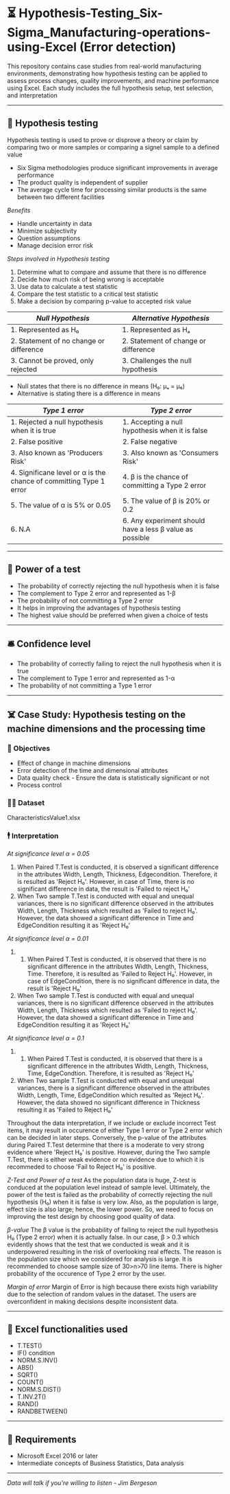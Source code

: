 # ⏳ Hypothesis-Testing_Six-Sigma_Manufacturing-operations-using-Excel (Error detection)
This repository contains case studies from real-world manufacturing environments, demonstrating how hypothesis testing can be applied to assess process changes, quality improvements, and machine performance using Excel. Each study includes the full hypothesis setup, test selection, and interpretation

--- 

## 💽 Hypothesis testing
Hypothesis testing is used to prove or disprove a theory or claim by comparing two or more samples or comparing a signel sample to a defined value
- Six Sigma methodologies produce significant improvements in average performance
- The product quality is independent of supplier
- The average cycle time for processing similar products is the same between two different facilities

*Benefits*
- Handle uncertainty in data
- Minimize subjectivity
- Question assumptions
- Manage decision error risk

*Steps involved in Hypothesis testing*
1. Determine what to compare and assume that there is no difference
2. Decide how much risk of being wrong is acceptable
3. Use data to calculate a test statistic
4. Compare the test statistic to a critical test statistic
5. Make a decision by comparing p-value to accepted risk value

| *Null Hypothesis* | *Alternative Hypothesis* |
|-------------------|--------------------------|
| 1. Represented as H₀ | 1. Represented as Hₐ |
| 2. Statement of no change or difference | 2. Statement of change or difference |
| 3. Cannot be proved, only rejected | 3. Challenges the null hypothesis |

- Null states that there is no difference in means (H₀: μₐ = μ₆)
- Alternative is stating there is a difference in means

| *Type 1 error* | *Type 2 error* |
|----------------|----------------|
| 1. Rejected a null hypothesis when it is true | 1. Accepting a null hypothesis when it is false |
| 2. False positive | 2. False negative |
| 3. Also known as 'Producers Risk' | 3. Also known as 'Consumers Risk' |
| 4. Significane level or α is the chance of committing Type 1 error | 4. β is the chance of committing a Type 2 error |
| 5. The value of α is 5% or 0.05 | 5. The value of β is 20% or 0.2 |
| 6. N.A | 6. Any experiment should have a less β value as possible |

---

## 🔮 Power of a test
- The probability of correctly rejecting the null hypothesis when it is false
- The complement to Type 2 error and represented as 1-β
- The probability of not committing a Type 2 error
- It helps in improving the advantages of hypothesis testing
- The highest value should be preferred when given a choice of tests

---

## 🛎 Confidence level
- The probability of correctly failing to reject the null hypothesis when it is true
- The complement to Type 1 error and represented as 1-α
- The probability of not committing a Type 1 error

---

## ☠️ Case Study: Hypothesis testing on the machine dimensions and the processing time
### 🤏 Objectives
- Effect of change in machine dimensions
- Error detection of the time and dimensional attributes
- Data quality check - Ensure the data is statistically significant or not
- Process control

### 🫸🏻 Dataset
CharacteristicsValue1.xlsx

### 🕴 Interpretation
*At significance level α = 0.05*
1. When Paired T.Test is conducted, it is observed a significant difference in the attributes Width, Length, Thickness, Edgecondition. Therefore, it is resulted as 'Reject H₀'. However, in case of Time, there is no significant difference in data, the result is 'Failed to reject H₀'
2. When Two sample T.Test is conducted with equal and unequal variances, there is no significant difference observed in the attributes Width, Length, Thickness which resulted as 'Failed to reject H₀'. However, the data showed a significant difference in Time and EdgeCondition resulting it as 'Reject H₀'

*At significance level α = 0.01*
1. 1. When Paired T.Test is conducted, it is observed that there is no significant difference in the attributes Width, Length, Thickness, Time. Therefore, it is resulted as 'Failed to Reject H₀'. However, in case of EdgeCondition, there is no significant difference in data, the result is 'Reject H₀'
2. When Two sample T.Test is conducted with equal and unequal variances, there is no significant difference observed in the attributes Width, Length, Thickness which resulted as 'Failed to reject H₀'. However, the data showed a significant difference in Time and EdgeCondition resulting it as 'Reject H₀'

*At significance level α = 0.1*
1. 1. When Paired T.Test is conducted, it is observed that there is a significant difference in the attributes Width, Length, Thickness, Time, EdgeCondtion. Therefore, it is resulted as 'Reject H₀'
2. When Two sample T.Test is conducted with equal and unequal variances, there is a significant difference observed in the attributes Width, Length, Time, EdgeCondition which resulted as 'Reject H₀'. However, the data showed no significant difference in Thickness resulting it as 'Failed to Reject H₀'

Throughout the data interpretation, if we include or exclude incorrect Test items, it may result in occurence of either Type 1 error or Type 2 error which can be decided in later steps. Conversely, the p-value of the attributes during Paired T.Test determine that there is a moderate to very strong evidence where 'Reject H₀' is positive. However, during the Two sample T.Test, there is either weak evidence or no evidence due to which it is recommeded to choose 'Fail to Reject H₀' is positive. 

*Z-Test and Power of a test*
As the population data is huge, Z-test is conduced at the population level instead of sample level. Ultimately, the power of the test is failed as the probability of correctly rejecting the null hypothesis (H₀) when it is false is very low. Also, as the population is large, effect size is also large; hence, the lower power. So, we need to focus on improving the test design by choosing good quality of data.

*β-value*
The β value is the probability of failing to reject the null hypothesis H₀ (Type 2 error) when it is actually false. In our case, β > 0.3 which evidently shows that the test that we conducted is weak and it is underpowered resulting in the risk of overlooking real effects.  The reason is the population size which we considered for analysis is large. It is recommended to choose sample size of 30>n>70 line items. 
There is higher probability of the occurence of Type 2 error by the user.

*Margin of error*
Margin of Error is high because there exists high variability due to the selection of random values in the dataset. The users are overconfident in making decisions despite inconsistent data. 

---

## 👜 Excel functionalities used
- T.TEST()
- IF() condition
- NORM.S.INV()
- ABS()
- SQRT()
- COUNT()
- NORM.S.DIST()
- T.INV.2T()
- RAND()
- RANDBETWEEN()

---

## 👞 Requirements
- Microsoft Excel 2016 or later
- Intermediate concepts of Business Statistics, Data analysis

---

*Data will talk if you're willing to listen - Jim Bergeson*

